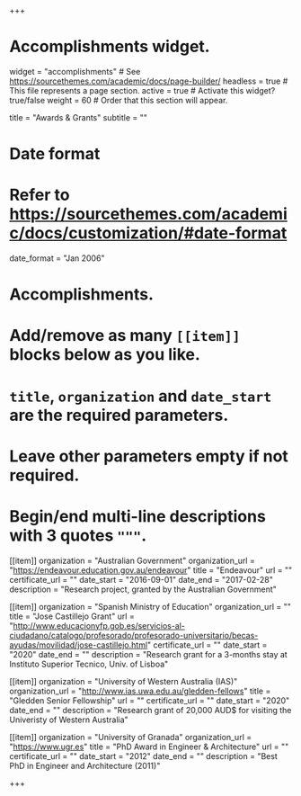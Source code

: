 +++
# Accomplishments widget.
widget = "accomplishments"  # See https://sourcethemes.com/academic/docs/page-builder/
headless = true  # This file represents a page section.
active = true  # Activate this widget? true/false
weight = 60  # Order that this section will appear.

title = "Awards & Grants"
subtitle = ""

# Date format
#   Refer to https://sourcethemes.com/academic/docs/customization/#date-format
date_format = "Jan 2006"

# Accomplishments.
#   Add/remove as many `[[item]]` blocks below as you like.
#   `title`, `organization` and `date_start` are the required parameters.
#   Leave other parameters empty if not required.
#   Begin/end multi-line descriptions with 3 quotes `"""`.

[[item]]
  organization = "Australian Government"
  organization_url = "https://endeavour.education.gov.au/endeavour"
  title = "Endeavour"
  url = ""
  certificate_url = ""
  date_start = "2016-09-01"
  date_end = "2017-02-28"
  description = "Research project, granted by the Australian Government"

[[item]]
  organization = "Spanish Ministry of Education"
  organization_url = ""
  title = "Jose Castillejo Grant"
  url = "http://www.educacionyfp.gob.es/servicios-al-ciudadano/catalogo/profesorado/profesorado-universitario/becas-ayudas/movilidad/jose-castillejo.html"
  certificate_url = ""
  date_start = "2020"
  date_end = ""
  description = "Research grant for a 3-months stay at Instituto Superior Tecnico, Univ. of Lisboa"
  
[[item]]
  organization = "University of Western Australia (IAS)"
  organization_url = "http://www.ias.uwa.edu.au/gledden-fellows"
  title = "Gledden Senior Fellowship"
  url = ""
  certificate_url = ""
  date_start = "2020"
  date_end = ""
  description = "Research grant of 20,000 AUD$ for visiting the Univeristy of Western Australia"

[[item]]
  organization = "University of Granada"
  organization_url = "https://www.ugr.es"
  title = "PhD Award in Engineer & Architecture"
  url = ""
  certificate_url = ""
  date_start = "2012"
  date_end = ""
  description = "Best PhD in Engineer and Architecture (2011)"
  
+++
